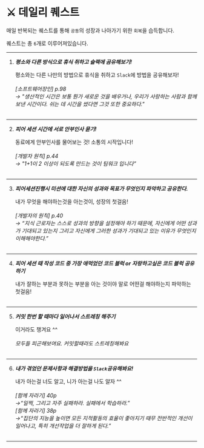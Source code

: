 # ⚔ 데일리 퀘스트

매일 반복되는 퀘스트를 통해 `공동`의 성장과 나아가기 위한 `회복`을 습득합니다.

퀘스트는 총 `6`개로 이루어져있습니다.

---

1. **_평소와 다른 방식으로 휴식 취하고 슬랙에 곰유해보기!_**
   
    평소와는 다른 나만의 방법으로 휴식을 취하고 `Slack`에 방법을 공유해보자!
   <br>
   <br>
    _[소프트웨어장인] p.98<br>
    -> "생산적인 시간은 보통 뭔가 새로운 것을 배우거나, 우리가 사랑하는 사람과 함께 보낸 시간이다. 쉬는 데 시간을 썼다면 그것 또한 중요하다."_
    <br>
    <br>
---

2. **_피어 세션 시간에 서로 안부인사 묻기!_**

    동료에게 안부인사를 물어보는 것! 소통의 시작입니다!
   <br>
   <br>
_[개발자 원칙] p.44 <br>
-> "1+1이 2 이상이 되도록 만드는 것이 팀워크 입니다”_
   <br>
   <br>
---
3. **_피어세션진행시 미션에 대한 자신의 성과와 목표가 무엇인지 파악하고 공유한다._**
   
    내가 무엇을 해야하는것을 아는것이, 성장의 첫걸음!
   <br>
   <br>
_[개발자의 원칙] p.40 <br>
-> “지식 근로자는 스스로 성과의 방향을 설정해야 하기 때문에, 자신에게 어떤 성과가 기대되고 있는지
그리고 자신에게 그러한 성과가 기대되고 있는 이유가 무엇인지 이해해야한다.”_
   <br>
   <br>
---
4. **_피어 세션 때 작성 코드 중 가장 애먹었던 코드 블럭 or 자랑하고싶은 코드 블럭 공유하기_**
   
    내가 잘하는 부분과 못하는 부분을 아는 것이야 말로 어떤걸 해야하는지 파악하는 첫걸음!
   <br>
   <br>
---
5. **_커밋 한번 할 때마다 일어나서 스트레칭 해주기_**

    이거라도 챙겨요 ^^
   <br>
   <br>
    _모두들 피곤해보여요. 커밋할때라도 스트레칭해봐요_
   <br>
   <br>
---
6. **_내가 겪었던 문제사항과 해결방법을 `Slack`공유해봐요!_**
    
    내가 아는걸 너도 알고, 니가 아는걸 나도 알자 ^^
   <br>
   <br>
_[함께 자라기] 40p<br>
->“일찍, 그리고 자주 실패하라. 실패에서 학습하라.”<br>
[함께 자라기] 38p<br>
->“집단의 지능을 높이면 모든 지적활동의 효율이 좋아지기 때무 전반적인 개선이 일어나고, 특히 개선작업을 더 잘하게 된다.”_
   <br>
   <br>
---
